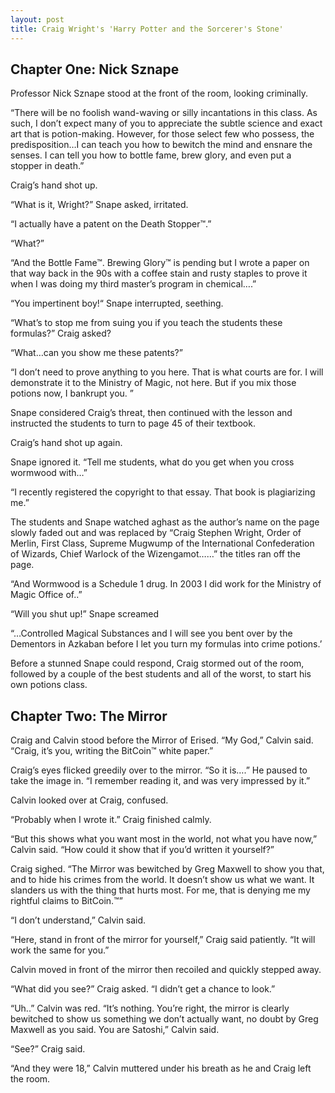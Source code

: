 ```yaml
---
layout: post
title: Craig Wright's 'Harry Potter and the Sorcerer's Stone'
---
```


## Chapter One: Nick Sznape

Professor Nick Sznape stood at the front of the room, looking criminally. 

“There will be no foolish wand-waving or silly incantations in this class. As such, I don’t expect many of you to appreciate the subtle science and exact art that is potion-making. However, for those select few who possess, the predisposition…I can teach you how to bewitch the mind and ensnare the senses. I can tell you how to bottle fame, brew glory, and even put a stopper in death.”

Craig’s hand shot up.

“What is it, Wright?” Snape asked, irritated.

“I actually have a patent on the Death Stopper™.”

“What?”

“And the Bottle Fame™. Brewing Glory™ is pending but I wrote a paper on that way back in the 90s with a coffee stain and rusty staples to prove it when I was doing my third master’s program in chemical….”

“You impertinent boy!“ Snape interrupted, seething.

“What’s to stop me from suing you if you teach the students these formulas?” Craig asked?

“What…can you show me these patents?”

“I don’t need to prove anything to you here. That is what courts are for. I will demonstrate it to the Ministry of Magic, not here. But if you mix those potions now, I bankrupt you. ”

Snape considered Craig’s threat, then continued with the lesson and instructed the students to turn to page 45 of their textbook.

Craig’s hand shot up again. 

Snape ignored it. “Tell me students, what do you get when you cross wormwood with…”

“I recently registered the copyright to that essay. That book is plagiarizing me.”

The students and Snape watched aghast as the author’s name on the page slowly faded out and was replaced by “Craig Stephen Wright, Order of Merlin, First Class, Supreme Mugwump of the International Confederation of Wizards, Chief Warlock of the Wizengamot……” the titles ran off the page.

“And Wormwood is a Schedule 1 drug. In 2003 I did work for the Ministry of Magic Office of..”

“Will you shut up!” Snape screamed

“…Controlled Magical Substances and I will see you bent over by the Dementors in Azkaban before I let you turn my formulas into crime potions.’

Before a stunned Snape could respond, Craig stormed out of the room, followed by a couple of the best students and all of the worst, to start his own potions class.

## Chapter Two: The Mirror

Craig and Calvin stood before the Mirror of Erised. “My God,” Calvin said. “Craig, it’s you, writing the BitCoin™ white paper.”

Craig’s eyes flicked greedily over to the mirror. “So it is….” He paused to take the image in. “I remember reading it, and was very impressed by it.”

Calvin looked over at Craig, confused.

“Probably when I wrote it.” Craig finished calmly.

“But this shows what you want most in the world, not what you have now,” Calvin said. “How could it show that if you’d written it yourself?”

Craig sighed. “The Mirror was bewitched by Greg Maxwell to show you that, and to hide his crimes from the world. It doesn’t show us what we want. It slanders us with the thing that hurts most. For me, that is denying me my rightful claims to BitCoin.™”

“I don’t understand,” Calvin said.

“Here, stand in front of the mirror for yourself,” Craig said patiently. “It will work the same for you.”

Calvin moved in front of the mirror then recoiled and quickly stepped away.

“What did you see?” Craig asked. “I didn’t get a chance to look.”

“Uh..” Calvin was red. “It’s nothing. You’re right, the mirror is clearly bewitched to show us something we don’t actually want, no doubt by Greg Maxwell as you said. You are Satoshi,” Calvin said.

“See?” Craig said.

“And they were 18,” Calvin muttered under his breath as he and Craig left the room.

